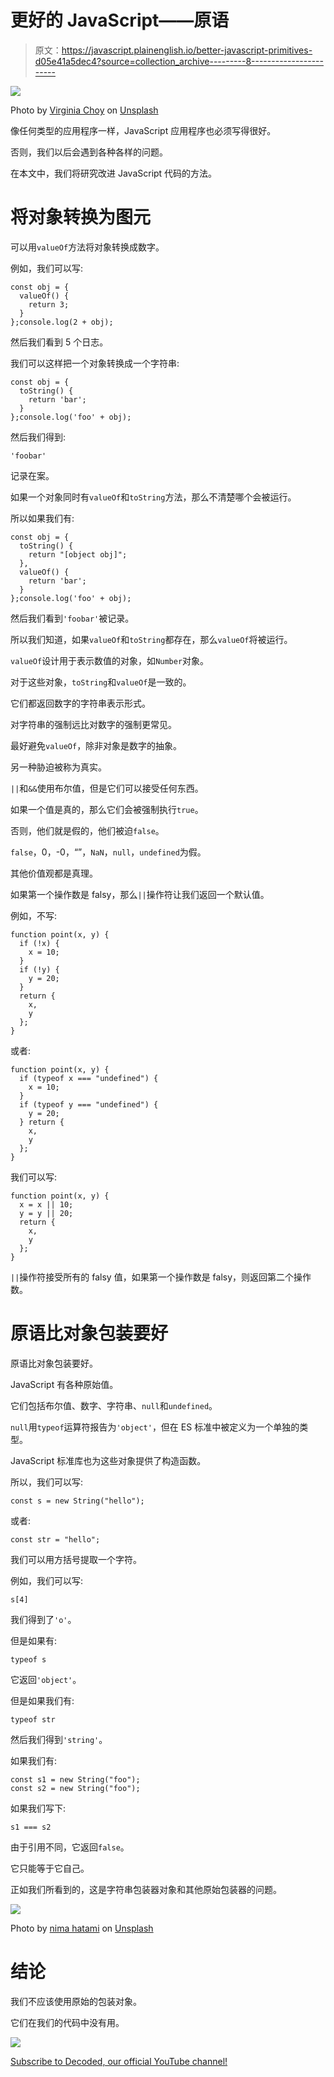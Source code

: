 # 更好的 JavaScript——原语

> 原文：<https://javascript.plainenglish.io/better-javascript-primitives-d05e41a5dec4?source=collection_archive---------8----------------------->

![](img/f29c281ffed1052cd8f48bcfb369e0b6.png)

Photo by [Virginia Choy](https://unsplash.com/@veechoy?utm_source=medium&utm_medium=referral) on [Unsplash](https://unsplash.com?utm_source=medium&utm_medium=referral)

像任何类型的应用程序一样，JavaScript 应用程序也必须写得很好。

否则，我们以后会遇到各种各样的问题。

在本文中，我们将研究改进 JavaScript 代码的方法。

# 将对象转换为图元

可以用`valueOf`方法将对象转换成数字。

例如，我们可以写:

```
const obj = {
  valueOf() {
    return 3;
  }
};console.log(2 + obj);
```

然后我们看到 5 个日志。

我们可以这样把一个对象转换成一个字符串:

```
const obj = {
  toString() {
    return 'bar';
  }
};console.log('foo' + obj);
```

然后我们得到:

```
'foobar'
```

记录在案。

如果一个对象同时有`valueOf`和`toString`方法，那么不清楚哪个会被运行。

所以如果我们有:

```
const obj = {
  toString() {
    return "[object obj]";
  },
  valueOf() {
    return 'bar';
  }
};console.log('foo' + obj);
```

然后我们看到`'foobar'`被记录。

所以我们知道，如果`valueOf`和`toString`都存在，那么`valueOf`将被运行。

`valueOf`设计用于表示数值的对象，如`Number`对象。

对于这些对象，`toString`和`valueOf`是一致的。

它们都返回数字的字符串表示形式。

对字符串的强制远比对数字的强制更常见。

最好避免`valueOf`，除非对象是数字的抽象。

另一种胁迫被称为真实。

`||`和`&&`使用布尔值，但是它们可以接受任何东西。

如果一个值是真的，那么它们会被强制执行`true`。

否则，他们就是假的，他们被迫`false`。

`false`，0，-0，“”，`NaN`，`null`，`undefined`为假。

其他价值观都是真理。

如果第一个操作数是 falsy，那么`||`操作符让我们返回一个默认值。

例如，不写:

```
function point(x, y) {
  if (!x) {
    x = 10;
  }
  if (!y) {
    y = 20;
  }
  return {
    x,
    y
  };
}
```

或者:

```
function point(x, y) {
  if (typeof x === "undefined") {
    x = 10;
  }
  if (typeof y === "undefined") {
    y = 20;
  } return {
    x,
    y
  };
}
```

我们可以写:

```
function point(x, y) {
  x = x || 10;
  y = y || 20;
  return {
    x,
    y
  };
}
```

`||`操作符接受所有的 falsy 值，如果第一个操作数是 falsy，则返回第二个操作数。

# 原语比对象包装要好

原语比对象包装要好。

JavaScript 有各种原始值。

它们包括布尔值、数字、字符串、`null`和`undefined`。

`null`用`typeof`运算符报告为`'object'`，但在 ES 标准中被定义为一个单独的类型。

JavaScript 标准库也为这些对象提供了构造函数。

所以，我们可以写:

```
const s = new String("hello");
```

或者:

```
const str = "hello";
```

我们可以用方括号提取一个字符。

例如，我们可以写:

```
s[4]
```

我们得到了`'o'`。

但是如果有:

```
typeof s
```

它返回`'object'`。

但是如果我们有:

```
typeof str
```

然后我们得到`'string'`。

如果我们有:

```
const s1 = new String("foo");
const s2 = new String("foo");
```

如果我们写下:

```
s1 === s2
```

由于引用不同，它返回`false`。

它只能等于它自己。

正如我们所看到的，这是字符串包装器对象和其他原始包装器的问题。

![](img/dfaa484e7d1e614af59059763d99b11f.png)

Photo by [nima hatami](https://unsplash.com/@thegreatnima?utm_source=medium&utm_medium=referral) on [Unsplash](https://unsplash.com?utm_source=medium&utm_medium=referral)

# 结论

我们不应该使用原始的包装对象。

它们在我们的代码中没有用。

![](img/787be6c671be8d345dc786dad8729ce5.png)

[Subscribe to Decoded, our official YouTube channel!](https://www.youtube.com/channel/UCtipWUghju290NWcn8jhyAw)